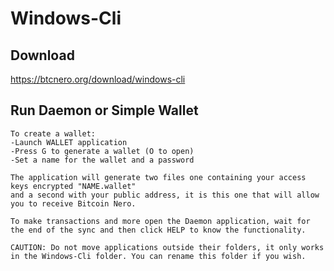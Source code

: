 # Windows-Cli

## Download

https://btcnero.org/download/windows-cli

## Run Daemon or Simple Wallet
```
To create a wallet:
-Launch WALLET application
-Press G to generate a wallet (O to open)
-Set a name for the wallet and a password

The application will generate two files one containing your access keys encrypted "NAME.wallet" 
and a second with your public address, it is this one that will allow you to receive Bitcoin Nero.

To make transactions and more open the Daemon application, wait for the end of the sync and then click HELP to know the functionality.

CAUTION: Do not move applications outside their folders, it only works in the Windows-Cli folder. You can rename this folder if you wish.
```
